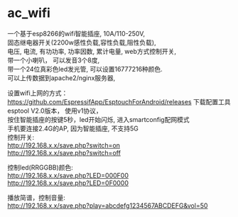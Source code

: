 # ac_wifi
一个基于esp8266的wifi智能插座, 10A/110-250V,  
固态继电器开关(2200w感性负载,容性负载,阻性负载),  
电压, 电流, 有功功率, 功率因数, 累计电量, web方式控制开关,  
带一个小喇叭， 可以发音3个8度,   
带一个24位真彩色led发光管, 可以设置16777216种颜色.  
可以上传数据到apache2/nginx服务器, 

设置wifi上网的方式：  
https://github.com/EspressifApp/EsptouchForAndroid/releases 下载配置工具esptool V2.0版本， 使用v1协议，   
按住智能插座的按键5秒，led开始闪烁, 进入smartconfig配网模式   
手机要连接2.4G的AP, 因为智能插座, 不支持5G  
控制开关:  
http://192.168.x.x/save.php?switch=on  
http://192.168.x.x/save.php?switch=off  
  
控制led(RRGGBB)颜色:  
http://192.168.x.x/save.php?LED=000F00  
http://192.168.x.x/save.php?LED=0F0000    
  
播放简谱，控制音量:  
http://192.168.x.x/save.php?play=abcdefg1234567ABCDEFG&vol=50  
  


